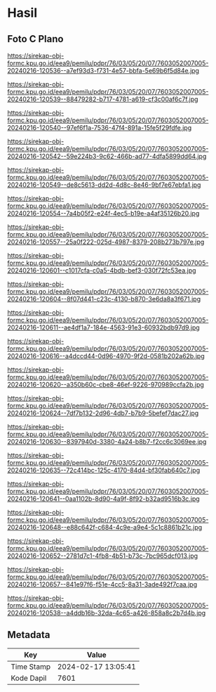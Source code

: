 # Hasil

## Foto C Plano

https://sirekap-obj-formc.kpu.go.id/eea9/pemilu/pdpr/76/03/05/20/07/7603052007005-20240216-120536--a7ef93d3-f731-4e57-bbfa-5e69b6f5d84e.jpg

https://sirekap-obj-formc.kpu.go.id/eea9/pemilu/pdpr/76/03/05/20/07/7603052007005-20240216-120539--88479282-b717-4781-a619-cf3c00af6c7f.jpg

https://sirekap-obj-formc.kpu.go.id/eea9/pemilu/pdpr/76/03/05/20/07/7603052007005-20240216-120540--97ef6f1a-7536-47f4-891a-15fe5f29fdfe.jpg

https://sirekap-obj-formc.kpu.go.id/eea9/pemilu/pdpr/76/03/05/20/07/7603052007005-20240216-120542--59e224b3-9c62-466b-ad77-4dfa5899dd64.jpg

https://sirekap-obj-formc.kpu.go.id/eea9/pemilu/pdpr/76/03/05/20/07/7603052007005-20240216-120549--de8c5613-dd2d-4d8c-8e46-9bf7e67ebfa1.jpg

https://sirekap-obj-formc.kpu.go.id/eea9/pemilu/pdpr/76/03/05/20/07/7603052007005-20240216-120554--7a4b05f2-e24f-4ec5-b19e-a4af35126b20.jpg

https://sirekap-obj-formc.kpu.go.id/eea9/pemilu/pdpr/76/03/05/20/07/7603052007005-20240216-120557--25a0f222-025d-4987-8379-208b273b797e.jpg

https://sirekap-obj-formc.kpu.go.id/eea9/pemilu/pdpr/76/03/05/20/07/7603052007005-20240216-120601--c1017cfa-c0a5-4bdb-bef3-030f72fc53ea.jpg

https://sirekap-obj-formc.kpu.go.id/eea9/pemilu/pdpr/76/03/05/20/07/7603052007005-20240216-120604--8f07d441-c23c-4130-b870-3e6da8a3f671.jpg

https://sirekap-obj-formc.kpu.go.id/eea9/pemilu/pdpr/76/03/05/20/07/7603052007005-20240216-120611--ae4df1a7-184e-4563-91e3-60932bdb97d9.jpg

https://sirekap-obj-formc.kpu.go.id/eea9/pemilu/pdpr/76/03/05/20/07/7603052007005-20240216-120616--a4dccd44-0d96-4970-9f2d-0581b202a62b.jpg

https://sirekap-obj-formc.kpu.go.id/eea9/pemilu/pdpr/76/03/05/20/07/7603052007005-20240216-120620--a350b60c-cbe8-46ef-9226-970989ccfa2b.jpg

https://sirekap-obj-formc.kpu.go.id/eea9/pemilu/pdpr/76/03/05/20/07/7603052007005-20240216-120624--7df7b132-2d96-4db7-b7b9-5befef7dac27.jpg

https://sirekap-obj-formc.kpu.go.id/eea9/pemilu/pdpr/76/03/05/20/07/7603052007005-20240216-120630--8397940d-3380-4a24-b8b7-f2cc6c3069ee.jpg

https://sirekap-obj-formc.kpu.go.id/eea9/pemilu/pdpr/76/03/05/20/07/7603052007005-20240216-120635--72c414bc-125c-4170-84d4-bf30fab640c7.jpg

https://sirekap-obj-formc.kpu.go.id/eea9/pemilu/pdpr/76/03/05/20/07/7603052007005-20240216-120641--0aa1102b-8d90-4a9f-8f92-b32ad9516b3c.jpg

https://sirekap-obj-formc.kpu.go.id/eea9/pemilu/pdpr/76/03/05/20/07/7603052007005-20240216-120648--e88c642f-c684-4c9e-a9e4-5c1c8861b21c.jpg

https://sirekap-obj-formc.kpu.go.id/eea9/pemilu/pdpr/76/03/05/20/07/7603052007005-20240216-120652--2781d7c1-4fb8-4b51-b73c-7bc965dcf013.jpg

https://sirekap-obj-formc.kpu.go.id/eea9/pemilu/pdpr/76/03/05/20/07/7603052007005-20240216-120657--841e97f6-f51e-4cc5-8a31-3ade492f7caa.jpg

https://sirekap-obj-formc.kpu.go.id/eea9/pemilu/pdpr/76/03/05/20/07/7603052007005-20240216-120538--a4ddb16b-32da-4c65-a426-858a8c2b7d4b.jpg


## Metadata

| Key        | Value               |
| ---------- | ------------------- |
| Time Stamp | 2024-02-17 13:05:41 |
| Kode Dapil | 7601                |



